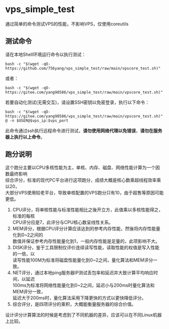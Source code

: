 
# vps_simple_test

通过简单的命令测试VPS的性能，不影响VPS，仅使用coreutils

## 测试命令

请在本地Shell环境运行命令以执行测试：

	bash -c "$(wget -qO- https://github.com/756yang/vps_simple_test/raw/main/vpscore_test.sh)"

或者：

	bash -c "$(wget -qO- https://gitee.com/yang98586/vps_simple_test/raw/main/vpscore_test.sh)"

若要自动化测试(无需交互)，请设置SSH密钥以免密登录，执行以下命令：

	bash -c "$(wget -qO- https://gitee.com/yang98586/vps_simple_test/raw/main/vpscore_test.sh)" @ -n $USER@$vps_ip:$vps_port

此命令通过ssh执行远程命令进行测试，**请勿使用网络代理以免错误**，**请勿在服务器上执行以上命令**。


## 跑分说明

这个跑分主要以CPU多核性能为主，单核、内存、磁盘、网络性能计算为一个因数最终影响\
综合评分，标准的现代PC平台进行这项跑分，成绩大概是核心数乘超线程效率乘以20，\
大部分VPS使用较老平台，导致单核配置的VPS跑分只有10，由于超售等原因可能更低。

1.  CPU评分，将单核性能与标准性能相比之後开立方，此值乘以多核性能得之，标准的每核\
    CPU评分应是7，此评分与CPU核心数呈线性关系。
2.  MEM评分，根据CPU评分计算应该达到的参考内存性能，然後将内存性能量化到0~2之间的\
    数值并保证参考内存性能量化到1，一般内存性能是足量的，此项影响不大。
3.  DISK评分，鉴于工具限制仅评价连续读写性能，读取性能的权值是写入性能的一倍，以\
    读写性能100M为标准将磁盘性能量化到0~2之间，量化算法和MEM评分一致。
4.  NET评分，通过本地ping服务器IP测试丢包率和延迟并大致计算平均响应时间，以延迟\
    100ms为标准将网络性能量化到0~2之间，延迟小与200ms时量化算法和MEM评分一致，\
    延迟大于200ms时，量化算法采用下降更快的方式以更快降低评分。
5.  综合评分，是四项评分的乘积，大概能衡量服务器的综合价值。

设计评分计算算法的时候是考虑到了不同机器的差异，应该可以在不同Linux机器上比较。
